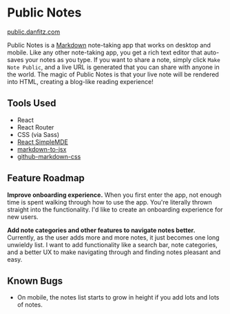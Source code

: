 # Public Notes

[public.danfitz.com](https://public.danfitz.com)

Public Notes is a [Markdown](https://www.markdownguide.org/) note-taking app that works on desktop and mobile. Like any other note-taking app, you get a rich text editor that auto-saves your notes as you type. If you want to share a note, simply click `Make Note Public`, and a live URL is generated that you can share with anyone in the world. The magic of Public Notes is that your live note will be rendered into HTML, creating a blog-like reading experience!

## Tools Used

* React
* React Router
* CSS (via Sass)
* [React SimpleMDE](https://github.com/RIP21/react-simplemde-editor)
* [markdown-to-jsx](https://github.com/probablyup/markdown-to-jsx)
* [github-markdown-css](https://github.com/sindresorhus/github-markdown-css)


## Feature Roadmap

**Improve onboarding experience.** When you first enter the app, not enough time is spent walking through how to use the app. You're literally thrown straight into the functionality. I'd like to create an onboarding experience for new users.

**Add note categories and other features to navigate notes better.** Currently, as the user adds more and more notes, it just becomes one long unwieldy list. I want to add functionality like a search bar, note categories, and a better UX to make navigating through and finding notes pleasant and easy.

## Known Bugs

* On mobile, the notes list starts to grow in height if you add lots and lots of notes.
